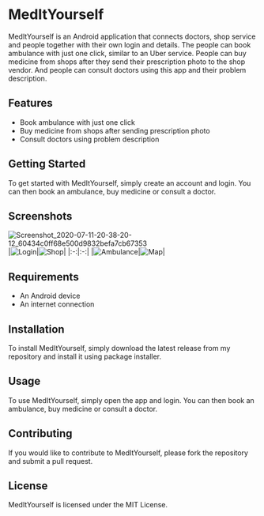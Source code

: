 # MedItYourself

MedItYourself is an Android application that connects doctors, shop service and people together with their own login and details. The people can book ambulance with just one click, similar to an Uber service. People can buy medicine from shops after they send their prescription photo to the shop vendor. And people can consult doctors using this app and their problem description.

## Features

* Book ambulance with just one click
* Buy medicine from shops after sending prescription photo
* Consult doctors using problem description

## Getting Started

To get started with MedItYourself, simply create an account and login. You can then book an ambulance, buy medicine or consult a doctor.

## Screenshots
![Screenshot_2020-07-11-20-38-20-12_60434c0ff68e500d9832befa7cb67353](https://github.com/AvhishekAdhikary/MedItYourself/assets/32614982/fb351393-d6a2-404d-93a8-cd616ca5ef06)
|![Login](https://github.com/AvhishekAdhikary/MedItYourself/assets/32614982/312dc99a-fc16-49a0-a908-ca1cd7b60714)|![Shop](https://github.com/AvhishekAdhikary/MedItYourself/assets/32614982/54d4cd1b-37af-4f81-96f3-9088b8ac7348)|
|:-:|:-:|
|![Ambulance](https://github.com/AvhishekAdhikary/MedItYourself/assets/32614982/317dba12-a3ed-468e-94a3-5a5fc7feec2c)|![Map](https://github.com/AvhishekAdhikary/MedItYourself/assets/32614982/6bb05006-8593-4c13-af1e-7573671f4181)|


## Requirements

* An Android device
* An internet connection

## Installation

To install MedItYourself, simply download the latest release from my repository and install it using package installer.

## Usage

To use MedItYourself, simply open the app and login. You can then book an ambulance, buy medicine or consult a doctor.

## Contributing

If you would like to contribute to MedItYourself, please fork the repository and submit a pull request.

## License

MedItYourself is licensed under the MIT License.
